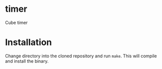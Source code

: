 # timer
Cube timer

# Installation

Change directory into the cloned repository and run `make`. This will compile and install the binary.
